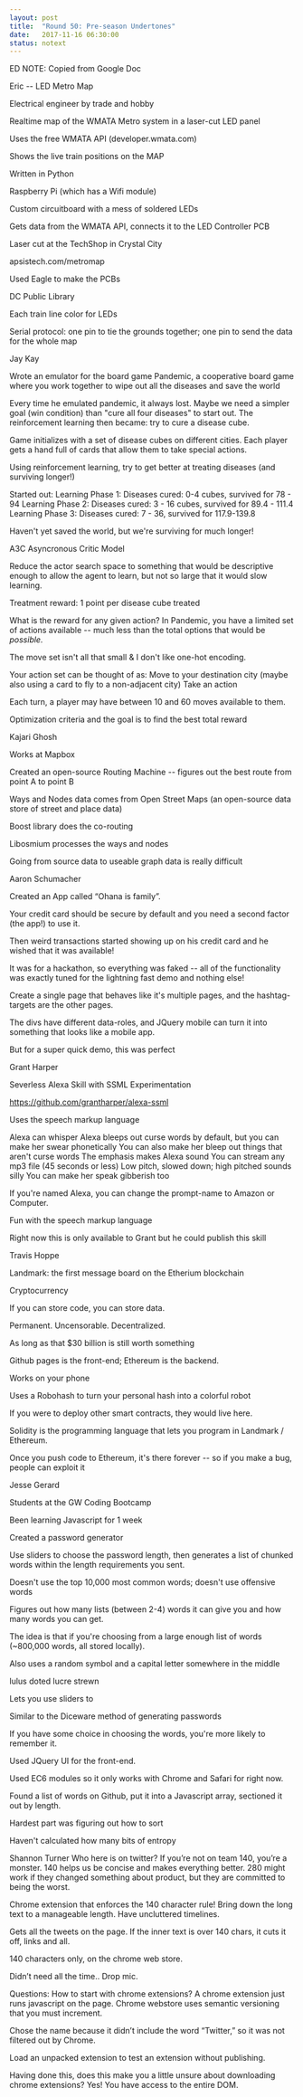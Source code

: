 ```yaml
---
layout: post
title:  "Round 50: Pre-season Undertones"
date:   2017-11-16 06:30:00
status: notext
---
```


ED NOTE: Copied from Google Doc


Eric -- LED Metro Map

Electrical engineer by trade and hobby 

Realtime map of the WMATA Metro system in a laser-cut LED panel

Uses the free WMATA API (developer.wmata.com)

Shows the live train positions on the MAP

Written in Python

Raspberry Pi (which has a Wifi module)

Custom circuitboard with a mess of soldered LEDs

Gets data from the WMATA API, connects it to the LED Controller PCB

Laser cut at the TechShop in Crystal City

apsistech.com/metromap

Used Eagle to make the PCBs

DC Public Library

Each train line color for LEDs

Serial protocol: one pin to tie the grounds together; one pin to send the data for the whole map

Jay Kay

Wrote an emulator for the board game Pandemic, a cooperative board game where you work together to wipe out all the diseases and save the world

Every time he emulated pandemic, it always lost. Maybe we need a simpler goal (win condition) than "cure all four diseases" to start out.
The reinforcement learning then became: try to cure a disease cube.

Game initializes with a set of disease cubes on different cities. Each player gets a hand full of cards that allow them to take special actions.

Using reinforcement learning, try to get better at treating diseases (and surviving longer!)

Started out:
Learning Phase 1: Diseases cured: 0-4 cubes, survived for 78 - 94
Learning Phase 2: Diseases cured: 3 - 16 cubes, survived for 89.4 - 111.4
Learning Phase 3: Diseases cured: 7 - 36, survived for 117.9-139.8

Haven't yet saved the world, but we're surviving for much longer!

A3C Asyncronous Critic Model

Reduce the actor search space to something that would be descriptive enough to allow the agent to learn, but not so large that it would slow learning.

Treatment reward: 1 point per disease cube treated

What is the reward for any given action? In Pandemic, you have a limited set of actions available -- much less than the total options that would be *possible.*

The move set isn't all that small & I don't like one-hot encoding.

Your action set can be thought of as:
Move to your destination city (maybe also using a card to fly to a non-adjacent city)
Take an action

Each turn, a player may have between 10 and 60 moves available to them.

Optimization criteria and the goal is to find the best total reward

Kajari Ghosh

Works at Mapbox

Created an open-source Routing Machine -- figures out the best route from point A to point B

Ways and Nodes data comes from Open Street Maps (an open-source data store of street and place data)

Boost library does the co-routing

Libosmium processes the ways and nodes

Going from source data to useable graph data is really difficult

Aaron Schumacher

Created an App called “Ohana is family”.

Your credit card should be secure by default and you need a second factor (the app!) to use it.

Then weird transactions started showing up on his credit card and he wished that it was available!

It was for a hackathon, so everything was faked -- all of the functionality was exactly tuned for the lightning fast demo and nothing else!

Create a single page that behaves like it's multiple pages, and the hashtag-targets are the other pages.

The divs have different data-roles, and JQuery mobile can turn it into something that looks like a mobile app.

But for a super quick demo, this was perfect

Grant Harper

Severless Alexa Skill with SSML Experimentation

https://github.com/grantharper/alexa-ssml

Uses the speech markup language

Alexa can whisper
Alexa bleeps out curse words by default, but you can make her swear phonetically
You can also make her bleep out things that aren't curse words
The emphasis makes Alexa sound 
You can stream any mp3 file (45 seconds or less)
Low pitch, slowed down; high pitched sounds silly
You can make her speak gibberish too

If you're named Alexa, you can change the prompt-name to Amazon or Computer.

Fun with the speech markup language

Right now this is only available to Grant but he could publish this skill

Travis Hoppe

Landmark: the first message board on the Etherium blockchain

Cryptocurrency

If you can store code, you can store data.

Permanent. Uncensorable. Decentralized.

As long as that $30 billion is still worth something

Github pages is the front-end; Ethereum is the backend.

Works on your phone

Uses a Robohash to turn your personal hash into a colorful robot

If you were to deploy other smart contracts, they would live here.

Solidity is the programming language that lets you program in Landmark / Ethereum.

Once you push code to Ethereum, it's there forever -- so if you make a bug, people can exploit it

Jesse Gerard

Students at the GW Coding Bootcamp

Been learning Javascript for 1 week

Created a password generator

Use sliders to choose the password length, then generates a list of chunked words within the length requirements you sent.

Doesn't use the top 10,000 most common words; doesn't use offensive words

Figures out how many lists (between 2-4) words it can give you and how many words you can get.

The idea is that if you're choosing from a large enough list of words (~800,000 words, all stored locally).

Also uses a random symbol and a capital letter somewhere in the middle

lulus doted lucre strewn

Lets you use sliders to 

Similar to the Diceware method of generating passwords

If you have some choice in choosing the words, you're more likely to remember it.

Used JQuery UI for the front-end.

Used EC6 modules so it only works with Chrome and Safari for right now.

Found a list of words on Github, put it into a Javascript array, sectioned it out by length.

Hardest part was figuring out how to sort

Haven't calculated how many bits of entropy

Shannon Turner
Who here is on twitter? If you’re not on team 140, you’re a monster. 140 helps us be concise and makes everything better. 280 might work if they changed something about product, but they are committed to being the worst.

Chrome extension that enforces the 140 character rule! Bring down the long text to a manageable length. Have uncluttered timelines.

Gets all the tweets on the page. If the inner text is over 140 chars, it cuts it off, links and all. 

140 characters only, on the chrome web store.

Didn’t need all the time.. Drop mic.

Questions:
How to start with chrome extensions?
A chrome extension just runs javascript on the page. Chrome webstore uses semantic versioning that you must increment.

Chose the name because it didn’t include the word “Twitter,” so it was not filtered out by Chrome.

Load an unpacked extension to test an extension without publishing.

Having done this, does this make you a little unsure about downloading chrome extensions? Yes! You have access to the entire DOM.
